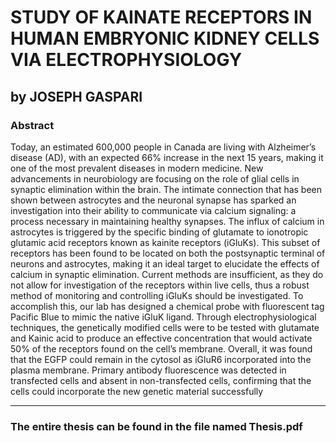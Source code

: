 # STUDY OF KAINATE RECEPTORS IN HUMAN EMBRYONIC KIDNEY CELLS VIA ELECTROPHYSIOLOGY 
## by JOSEPH GASPARI

### Abstract 

Today, an estimated 600,000 people in Canada are living with Alzheimer’s disease (AD), with an expected 66% increase in the next 15 years, making it one of the most prevalent diseases in modern medicine. New advancements in neurobiology are focusing on the role of glial cells in synaptic elimination within the brain. The intimate connection that has been shown between astrocytes and the neuronal synapse has sparked an investigation into their ability to communicate via calcium signaling: a process necessary in maintaining healthy synapses. The influx of calcium in astrocytes is triggered by the specific binding of glutamate to ionotropic glutamic acid receptors known as kainite receptors (iGluKs). This subset of receptors has been found to be located on both the postsynaptic terminal of neurons and astrocytes, making it an ideal target to elucidate the effects of calcium in synaptic elimination. Current methods are insufficient, as they do not allow for investigation of the receptors within live cells, thus a robust method of monitoring and controlling iGluKs should be investigated. To accomplish this, our lab has designed a chemical probe with fluorescent tag Pacific Blue to mimic the native iGluK ligand. Through electrophysiological techniques, the genetically modified cells were to be tested with glutamate and Kainic acid to produce an effective concentration that would activate 50% of the receptors found on the cell’s membrane. Overall, it was found that the EGFP could remain in the cytosol as iGluR6 incorporated into the plasma membrane. Primary antibody fluorescence was detected in transfected cells and absent in non-transfected cells, confirming that the cells could incorporate the new genetic material successfully

------------------------------------------------------------------------------------------
### The entire thesis can be found in the file named Thesis.pdf

